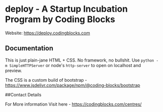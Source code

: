 # deploy - A Startup Incubation Program by Coding Blocks

Website: https://deploy.codingblocks.com

## Documentation

This is just plain-jane HTML + CSS. No framework, no bullshit.
Use `python -m SimpleHTTPServer` or node's `http-server` to open
on localhost and preview.

The CSS is a custom build of bootstrap - https://www.jsdelivr.com/package/npm/@coding-blocks/bootstrap

##Contact Details

For More information Visit here - https://codingblocks.com/centres/
